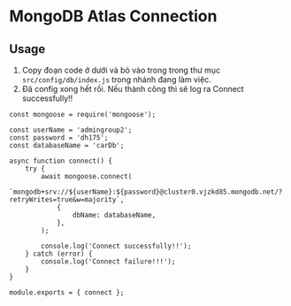# MongoDB Atlas Connection

## Usage

1. Copy đoạn code ở dưới và bỏ vào trong trong thư mục `src/config/db/index.js` trong nhánh đang làm việc.
2. Đã config xong hết rồi. Nếu thành công thì sẽ log ra Connect successfully!!

```
const mongoose = require('mongoose');

const userName = 'admingroup2';
const password = 'dh175';
const databaseName = 'carDb';

async function connect() {
    try {
        await mongoose.connect(
            `mongodb+srv://${userName}:${password}@cluster0.vjzkd85.mongodb.net/?retryWrites=true&w=majority`,
            {
                dbName: databaseName,
            },
        );

        console.log('Connect successfully!!');
    } catch (error) {
        console.log('Connect failure!!!');
    }
}

module.exports = { connect };
```
